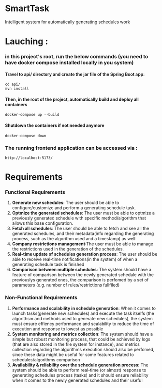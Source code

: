 # SmartTask
Intelligent system for automatically generating schedules work

# Lauching : 

### in this project's root, run the below commands (you need to have docker compose installed locally in you system)
#### Travel to api/ directory and create the jar file of the Spring Boot app:
```
cd api/
mvn install
```
#### Then, in the root of the project, automatically build and deploy all containers
```
docker-compose up --build
```

#### Shutdown the containers if not needed anymore
```
docker-compose down
```

### The running frontend application can be accessed via :
```
http://localhost:5173/
```

# Requirements

### Functional Requirements

1. **Generate new schedules**: The user should be able to configure/customize and perform a generating schedule task.
2. **Optmize the generated schedules**: The user must be able to optmize a previously generated schedule with specific method/algorithm that allows this base configuration.
3. **Fetch all schedules**: The user should be able to fetch and see all the generated schedules, and their metadata(info regarding the generating process, such as the algorithm used and a timestamp) as well
4. **Company restrictions management**:The user must be able to manage the restrictions used in the generation of the schedules.
5. **Real-time update of schedules generation process**: The user should be able to receive real-time notifications(in the system) of when a generating schedule task is finished
6. **Comparison between multiple schedules**: The system should have a feature of comparison between the newly generated schedule with the previouslys generated ones, the comparison is perfomed by a set of parameters (e.g. number of rules/restrictions fullfiled) 

### Non-Functional Requirements

1. **Performance and scalability in schedule generation**: When it comes to launch tasks(generate new schedules) and execute the task itselfs (the algorithsm and methods used to generate new schedules), the system must ensure effiency performance and scalability to reduce the time of execution and response to lowest as possible 
2. **System monitoring and metrics collection**: The system should have a simple but robust monitoring process, that could be achieved by logs (that are also stored in the file system for instance), and metrics collection regarding the algorithms execution should also be perfomed, since these data might be useful for some features related to schedules/algorithms comparison 
3. **Availability & reliability over the schedule generation process**: The system should be able to perform real-time (or almost) response to generating schedules process (tasks) and it should ensure reliability when it comes to the newly generated schedules and their useful 

